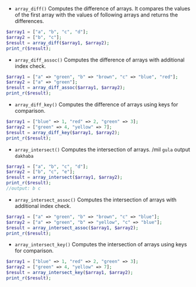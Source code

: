 * `array_diff()` Computes the difference of arrays. It compares the values of the first array with the values of following arrays and returns the differences. 
```php
$array1 = ["a", "b", "c", "d"]; 
$array2 = ["b", "c"]; 
$result = array_diff($array1, $array2); 
print_r($result);
```

* `array_diff_assoc()` Computes the difference of arrays with additional index check.
```php
$array1 = ["a" => "green", "b" => "brown", "c" => "blue", "red"]; 
$array2 = ["a" => "green"]; 
$result = array_diff_assoc($array1, $array2); 
print_r($result);
```

* `array_diff_key()` Computes the difference of arrays using keys for comparison. 
```php
$array1 = ["blue" => 1, "red" => 2, "green" => 3]; 
$array2 = ["green" => 4, "yellow" => 7]; 
$result = array_diff_key($array1, $array2); 
print_r($result);
```

* `array_intersect()` Computes the intersection of arrays. /mil `gula` output `dakhaba`
```php
$array1 = ["a", "b", "c", "d"]; 
$array2 = ["b", "c", "e"]; 
$result = array_intersect($array1, $array2); 
print_r($result);
//output: b c
```

* `array_intersect_assoc()` Computes the intersection of arrays with additional index check. 
```php
$array1 = ["a" => "green", "b" => "brown", "c" => "blue"];
$array2 = ["a" => "green", "b" => "yellow", "c" => "blue"]; 
$result = array_intersect_assoc($array1, $array2); 
print_r($result);
```

* `array_intersect_key()` Computes the intersection of arrays using keys for comparison.
```php
$array1 = ["blue" => 1, "red" => 2, "green" => 3];
$array2 = ["green" => 4, "yellow" => 7]; 
$result = array_intersect_key($array1, $array2); 
print_r($result);
```